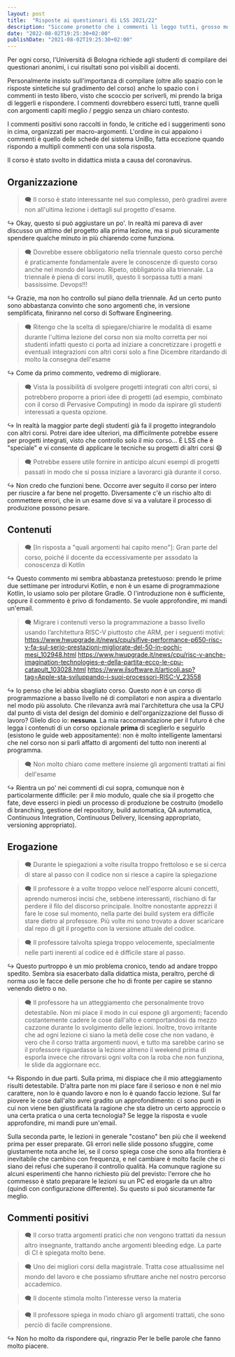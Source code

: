 ```yaml
---
layout: post
title:  "Risposte ai questionari di LSS 2021/22"
description: "Siccome prometto che i commenti li leggo tutti, grosso modo li commento tutti."
date: "2022-08-02T19:25:30+02:00"
publishDate: "2021-08-02T19:25:30+02:00"
---
```


Per ogni corso, l'Università di Bologna richiede agli studenti di compilare dei questionari anonimi, i cui risultati sono poi visibili ai docenti.

Personalmente insisto sull'importanza di compilare (oltre allo spazio con le risposte sintetiche sul gradimento del corso) anche lo spazio con i commenti in testo libero,
visto che scoccio per scriverli, mi prendo la briga di leggerli e rispondere.
I commenti dovrebbero esserci tutti, tranne quelli con argomenti capiti meglio / peggio senza un chiaro contesto.

I commenti positivi sono raccolti in fondo,
le critiche ed i suggerimenti sono in cima, organizzati per macro-argomenti.
L'ordine in cui appaiono i commenti è quello delle schede del sistema UniBo,
fatta eccezione quando rispondo a multipli commenti con una sola risposta.

Il corso è stato svolto in didattica mista a causa del coronavirus.

## Organizzazione

> :left_speech_bubble: Il corso è stato interessante nel suo complesso, però gradirei avere non all'ultima lezione i dettagli sul progetto d'esame.

:arrow_right_hook: Okay, questo si può aggiustare un po'.
In realtà mi pareva di aver discusso un attimo del progetto alla prima lezione,
ma si può sicuramente spendere qualche minuto in più chiarendo come funziona.

> :left_speech_bubble: Dovrebbe essere obbligatorio nella triennale questo corso perché è praticamente fondamentale avere le conoscenze di questo
corso anche nel mondo del lavoro. Ripeto, obbligatorio alla triennale. La triennale è piena di corsi inutili, questo li sorpassa tutti a
mani bassissime. Devops!!!

:arrow_right_hook: Grazie, ma non ho controllo sul piano della triennale.
Ad un certo punto sono abbastanza convinto che sono argomenti che,
in versione semplificata, finiranno nel corso di Software Engineering.

> :left_speech_bubble: Ritengo che la scelta di spiegare/chiarire le modalità di esame durante l'ultima lezione del corso non sia molto corretta per noi
studenti infatti questo ci porta ad iniziare a concretizzare i progetti e eventuali integrazioni con altri corsi solo a fine Dicembre
ritardando di molto la consegna dell'esame

:arrow_right_hook: Come da primo commento, vedremo di migliorare.

> :left_speech_bubble: Vista la possibilità di svolgere progetti integrati con altri corsi, si potrebbero proporre a priori idee di progetti (ad esempio, combinato
con il corso di Pervasive Computing) in modo da ispirare gli studenti interessati a questa opzione.

:arrow_right_hook: In realtà la maggior parte degli studenti già fa il progetto integrandolo con altri corsi.
Potrei dare idee ulteriori, ma difficilmente potrebbe essere per progetti integrati,
visto che controllo solo il mio corso...
È LSS che è "speciale" e vi consente di applicare le tecniche su progetti di altri corsi :smile:

> :left_speech_bubble: Potrebbe essere utile fornire in anticipo alcuni esempi di progetti passati in modo che si possa iniziare a lavorarci già durante il
corso.

:arrow_right_hook: Non credo che funzioni bene. Occorre aver seguito il corso per intero per riuscire a far bene nel progetto.
Diversamente c'è un rischio alto di commettere errori, che in un esame dove si va a valutare il processo di produzione possono pesare.

## Contenuti

> :left_speech_bubble: [In risposta a "quali argomenti hai capito meno"]: Gran parte del corso, poiché il docente da eccessivamente per assodato la conoscenza di Kotlin

:arrow_right_hook: Questo commento mi sembra abbastanza pretestuoso:
prendo le prime due settimane per introdurvi Kotlin,
e non è un esame di programmazione Kotlin,
lo usiamo solo per pilotare Gradle.
O l'introduzione non è sufficiente,
oppure il commento è privo di fondamento.
Se vuole approfondire, mi mandi un'email.

> :left_speech_bubble: Migrare i contenuti verso la programmazione a basso livello usando l’architettura RISC-V piuttosto che ARM, per i seguenti motivi:
https://www.hwupgrade.it/news/cpu/sifive-performance-p650-risc-v-fa-sul-serio-prestazioni-migliorate-del-50-in-pochi-mesi_102948.html
https://www.hwupgrade.it/news/cpu/risc-v-anche-imagination-technologies-e-della-partita-ecco-le-cpu-catapult_103028.html
https://www.ilsoftware.it/articoli.asp?tag=Apple-sta-sviluppando-i-suoi-processori-RISC-V_23558

:arrow_right_hook: Io penso che lei abbia sbagliato corso.
Questo *non* è un corso di programmazione a basso livello né di compilatori e non aspira a diventarlo nel modo più assoluto.
Che rilevanza avrà mai l'architettura che usa la CPU dal punto di vista del design del dominio e dell'organizzazione del flusso di lavoro?
Glielo dico io: **nessuna**.
La mia raccomandazione per il futuro è che legga i contenuti di un corso opzionale **prima** di sceglierlo e seguirlo
(esistono le guide web appositamente):
non è molto intelligente lamentarsi che nel corso non si parli affatto di argomenti del tutto non inerenti al programma.


> :left_speech_bubble: Non molto chiaro come mettere insieme gli argomenti trattati ai fini dell'esame

:arrow_right_hook: Rientra un po' nei commenti di cui sopra,
comunque non è particolarmente difficile:
per il mio modulo, quale che sia il progetto che fate,
deve esserci in piedi un processo di produzione be costruito
(modello di branching, gestione del repository, build automatica, QA automatica, Continuous Integration, Continuous Delivery, licensing appropriato, versioning appropriato).

## Erogazione

> :left_speech_bubble: Durante le spiegazioni a volte risulta troppo frettoloso e se si cerca di stare al passo con il codice non si riesce a capire la
spiegazione

> :left_speech_bubble: Il professore è a volte troppo veloce nell'esporre alcuni concetti, aprendo numerosi incisi che, sebbene interessanti, rischiano di far
perdere il filo del discorso principale.
Inoltre nonostante apprezzi il fare le cose sul momento, nella parte dei build system era difficile stare dietro al professore. Più volte
mi sono trovato a dover scaricare dal repo di git il progetto con la versione attuale del codice.

> :left_speech_bubble: Il professore talvolta spiega troppo velocemente, specialmente nelle parti inerenti al codice ed è difficile stare al passo.

:arrow_right_hook: Questo purtroppo è un mio problema cronico,
tendo ad andare troppo spedito.
Sembra sia esacerbato dalla didattica mista, peraltro,
perché di norma uso le facce delle persone che ho di fronte per capire se stanno venendo dietro o no.

> :left_speech_bubble: Il professore ha un atteggiamento che personalmente trovo detestabile.
Non mi piace il modo in cui espone gli argomenti; facendo costantemente cadere le cose dall'alto e comportandosi da mezzo
cazzone durante lo svolgimento delle lezioni.
Inoltre, trovo irritante che ad ogni lezione ci siano la metà delle cose che non vadano, è vero che il corso tratta argomenti nuovi, e
tutto ma sarebbe carino se il professore riguardasse la lezione almeno il weekend prima di esporla invece che ritrovarsi ogni volta
con la roba che non funziona, le slide da aggiornare ecc.

:arrow_right_hook: Rispondo in due parti.
Sulla prima, mi dispiace che il mio atteggiamento risulti detestabile.
D'altra parte non mi piace fare il serioso e non è nel mio carattere,
non lo è quando lavoro e non lo è quando faccio lezione.
Sul far piovere le cose dall'alto avrei gradito un approfondimento:
ci sono punti in cui non viene ben giustificata la ragione che sta dietro un certo approccio o una certa pratica o una certa tecnologia?
Se legge la risposta e vuole approfondire, mi mandi pure un'email.

Sulla seconda parte, le lezioni in generale "costano" ben più che il weekend prima per esser preparate.
Gli errori nelle slide possono sfuggire,
come giustamente nota anche lei,
se il corso spiega cose che sono alla frontiera è inevitabile che cambino con frequenza,
e nel cambiare è molto facile che ci siano dei refusi che superano il controllo qualità.
Ha comunque ragione su alcuni esperimenti che hanno richiesto più del previsto:
l'errore che ho commesso è stato preparare le lezioni su un PC ed erogarle da un altro
(quindi con configurazione differente).
Su questo si può sicuramente far meglio.


## Commenti positivi

> :left_speech_bubble: Il corso tratta argomenti pratici che non vengono trattati da nessun altro insegnante, trattando anche argomenti bleeding edge. La
parte di CI è spiegata molto bene.

> :left_speech_bubble: Uno dei migliori corsi della magistrale. Tratta cose attualissime nel mondo del lavoro e che possiamo sfruttare anche nel nostro
percorso accademico.

> :left_speech_bubble: Il docente stimola molto l’interesse verso la materia

> :left_speech_bubble: Il professore spiega in modo chiaro gli argomenti trattati, che sono perciò di facile comprensione.

:arrow_right_hook: Non ho molto da rispondere qui, ringrazio Per le belle parole che fanno molto piacere.

